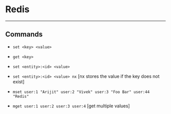 # Redis

---

## Commands

- `set <key> <value>`
- `get <key>`

- `set <entity>:<id> <value>`
- `set <entity>:<id> <value> nx` [nx stores the value if the key does not exist]

- `mset user:1 "Arijit" user:2 "Vivek" user:3 "Foo Bar" user:44 "Redis"`
- `mget user:1 user:2 user:3 user:4` [get multiple values]
